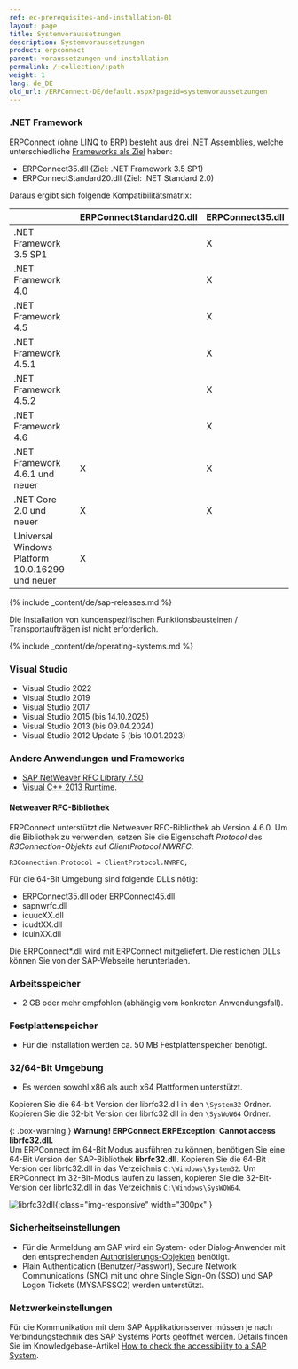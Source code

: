 ```yaml
---
ref: ec-prerequisites-and-installation-01
layout: page
title: Systemvoraussetzungen
description: Systemvoraussetzungen
product: erpconnect
parent: voraussetzungen-und-installation
permalink: /:collection/:path
weight: 1
lang: de_DE
old_url: /ERPConnect-DE/default.aspx?pageid=systemvoraussetzungen
---
```


### .NET Framework

ERPConnect (ohne LINQ to ERP) besteht aus drei .NET Assemblies, welche unterschiedliche [Frameworks als Ziel](https://docs.microsoft.com/de-DE/dotnet/standard/frameworks) haben:
-	ERPConnect35.dll (Ziel: .NET Framework 3.5 SP1)
-	ERPConnectStandard20.dll (Ziel: .NET Standard 2.0)

Daraus ergibt sich folgende Kompatibilitätsmatrix:

| |	ERPConnectStandard20.dll	| ERPConnect35.dll|
|:------|:------|:------ |
|.NET Framework 3.5 SP1	| |	X|
|.NET Framework 4.0     | |	X |
|.NET Framework 4.5	    | |	X |
|.NET Framework 4.5.1	  | |	X |
|.NET Framework 4.5.2 	 |	| X |
|.NET Framework 4.6	    | |	X |
|.NET Framework 4.6.1 und neuer | X |	X |
|.NET Core 2.0 und neuer | X | X |
|Universal Windows Platform 10.0.16299 und neuer | X | |	 	 

{% include _content/de/sap-releases.md %}

Die Installation von kundenspezifischen Funktionsbausteinen / Transportaufträgen ist nicht erforderlich. 

{% include _content/de/operating-systems.md %}

### Visual Studio

- Visual Studio 2022
- Visual Studio 2019
- Visual Studio 2017
- Visual Studio 2015 (bis 14.10.2025)
- Visual Studio 2013 (bis 09.04.2024)
- Visual Studio 2012 Update 5 (bis 10.01.2023)


### Andere Anwendungen und Frameworks

- [SAP NetWeaver RFC Library 7.50](https://launchpad.support.sap.com/#/notes/2573790) 
- [Visual C++ 2013 Runtime](https://www.microsoft.com/de-DE/download/details.aspx?id=40784).

#### Netweaver RFC-Bibliothek

ERPConnect unterstützt die Netweaver RFC-Bibliothek ab Version 4.6.0.
Um die Bibliothek zu verwenden, setzen Sie die Eigenschaft *Protocol* des *R3Connection-Objekts* auf *ClientProtocol.NWRFC*. 

```
R3Connection.Protocol = ClientProtocol.NWRFC;
```

Für die 64-Bit Umgebung sind folgende DLLs nötig:
- ERPConnect35.dll oder ERPConnect45.dll
- sapnwrfc.dll
- icuucXX.dll
- icudtXX.dll
- icuinXX.dll 

Die ERPConnect*.dll wird mit ERPConnect mitgeliefert. 
Die restlichen DLLs können Sie von der SAP-Webseite herunterladen.

### Arbeitsspeicher
 	
- 2 GB oder mehr empfohlen (abhängig vom konkreten Anwendungsfall).

### Festplattenspeicher
 	
- Für die Installation werden ca. 50 MB Festplattenspeicher benötigt.

### 32/64-Bit Umgebung
 	
- Es werden sowohl x86 als auch x64 Plattformen unterstützt.

Kopieren Sie die 64-bit Version der librfc32.dll in den `\System32` Ordner.<br>
Kopieren Sie die 32-bit Version der librfc32.dll in den `\SysWoW64` Ordner.

{: .box-warning }
**Warnung! ERPConnect.ERPException: Cannot access librfc32.dll.** <br>
Um ERPConnect im 64-Bit Modus ausführen zu können, benötigen Sie eine 64-Bit Version der SAP-Bibliothek **librfc32.dll**. 
Kopieren Sie die 64-Bit Version der librfc32.dll in das Verzeichnis `C:\Windows\System32`. 
Um ERPConnect im 32-Bit-Modus laufen zu lassen, kopieren Sie die 32-Bit-Version der librfc32.dll in das Verzeichnis `C:\Windows\SysWOW64`. 

![librfc32dll](/img/content/librfc32dll.png){:class="img-responsive" width="300px" }

### Sicherheitseinstellungen
 	
- Für die Anmeldung am SAP wird ein System- oder Dialog-Anwender mit den entsprechenden [Authorisierungs-Objekten](https://kb.theobald-software.com/sap/authority-objects-sap-user-rights) benötigt.
- Plain Authentication (Benutzer/Passwort), Secure Network Communications (SNC) mit und ohne Single Sign-On (SSO) und SAP Logon Tickets (MYSAPSSO2) werden unterstützt.

### Netzwerkeinstellungen

Für die Kommunikation mit dem SAP Applikationsserver müssen je nach Verbindungstechnik des SAP Systems Ports geöffnet werden.
Details finden Sie im Knowledgebase-Artikel [How to check the accessibility to a SAP System](https://kb.theobald-software.com/sap/how-to-check-the-accessibility-to-a-sap-system).